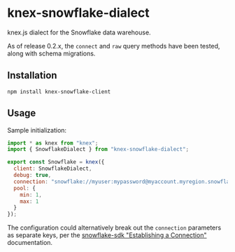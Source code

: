 # knex-snowflake-dialect
knex.js dialect for the Snowflake data warehouse.

As of release 0.2.x, the `connect` and `raw` query methods have been tested, along with schema migrations.

## Installation

```shell script
npm install knex-snowflake-client
```

## Usage

Sample initialization:

```javascript
import * as knex from "knex";
import { SnowflakeDialect } from "knex-snowflake-dialect";

export const Snowflake = knex({
  client: SnowflakeDialect,
  debug: true,
  connection: "snowflake://myuser:mypassword@myaccount.myregion.snowflakecomputing.com/mydb?warehouse=MY_WAREHOUSE",
  pool: {
    min: 1,
    max: 1
  }
});
```

The configuration could alternatively break out the `connection` parameters as separate keys, per the 
[snowflake-sdk "Establishing a Connection"](https://docs.snowflake.net/manuals/user-guide/nodejs-driver-use.html#establishing-a-connection)
documentation.
